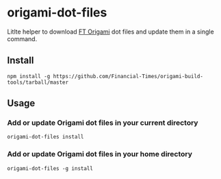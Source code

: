 origami-dot-files
=================

Litlte helper to download [FT Origami](http://origami.ft.com) dot files and update them in a single command.

## Install

```
npm install -g https://github.com/Financial-Times/origami-build-tools/tarball/master
```

## Usage

### Add or update Origami dot files in your current directory

```
origami-dot-files install
```

### Add or update Origami dot files in your home directory

```
origami-dot-files -g install
```
